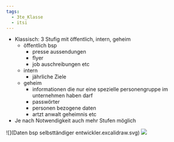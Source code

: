 ```yaml
---
tags:
  - 3te_Klasse
  - itsi
---
```

- Klassisch: 3 Stufig mit öffentlich, intern, geheim
	- öffentlich bsp
		- presse aussendungen
		- flyer
		- job auschreibungen etc
	- intern 
		- jährliche Ziele
	- geheim
		- informationen die nur eine spezielle personengruppe im unternehmen haben darf
		- passwörter
		- personen bezogene daten
		- artzt anwalt geheimnis etc
- Je nach Notwendigkeit auch mehr Stufen möglich

![](Daten bsp selbsttändiger entwickler.excalidraw.svg)
![](Fürst-Daten-Klassifizierung.excalidraw.svg)